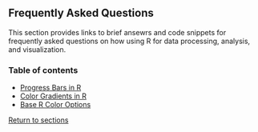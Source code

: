 ## Frequently Asked Questions

This section provides links to brief ansewrs and code snippets for frequently asked questions on how using R for data processing, analysis, and visualization.

### Table of contents

* [Progress Bars in R](C06_P001_Progress_bar.md)
* [Color Gradients in R](C06_P002_Color_gradient.md)
* [Base R Color Options](C06_P003_R_color_options.md)

[Return to sections](C00_P002_Chapters.md)
